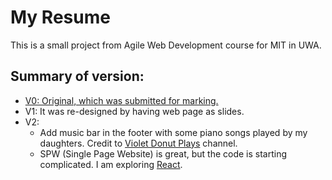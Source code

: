 # My Resume

This is a small project from Agile Web Development course for MIT in UWA.

## Summary of version:
- <a href="./archive/v0/index.html" target="_blank">V0: Original, which was submitted for marking.</a>
- V1: It was re-designed by having web page as slides.
- V2: 
  - Add music bar in the footer with some piano songs played by my daughters. Credit to <a href="https://www.youtube.com/channel/UCe23NIKEm6kPOnI-7pBcqsg">Violet Donut Plays</a> channel.
  - SPW (Single Page Website) is great, but the code is starting complicated. I am exploring <a href="https://github.com/son-n-pham/Learning-React">React</a>.

